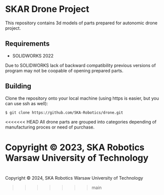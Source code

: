# SKAR Drone Project
This repository contains 3d models of parts prepared for autonomic drone project.

## Requirements
* SOLIDWORKS 2022

Due to SOLIDWORKS lack of backward compatibility previous versions of program may not be coopable of opening prepared parts.

## Building
Clone the repository onto your local machine (using https is easier, but you can use ssh as well):
```bash
$ git clone https://github.com/SKA-Robotics/drone.git
```
<<<<<<< HEAD
All drone parts are grouped into categories depending of manufacturing proces or need of purchase.
#
Copyright &copy; 2023, SKA Robotics Warsaw University of Technology
=======
#
Copyright &copy; 2024, SKA Robotics Warsaw University of Technology
>>>>>>> main
